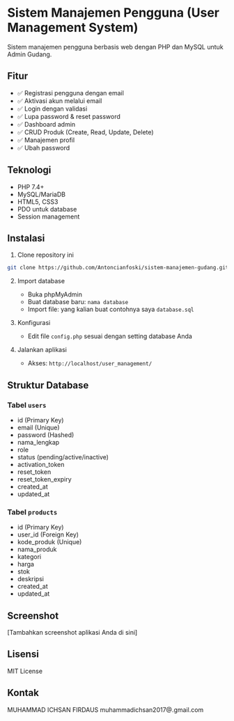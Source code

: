 # Sistem Manajemen Pengguna (User Management System)

Sistem manajemen pengguna berbasis web dengan PHP dan MySQL untuk Admin Gudang.

## Fitur

- ✅ Registrasi pengguna dengan email
- ✅ Aktivasi akun melalui email
- ✅ Login dengan validasi
- ✅ Lupa password & reset password
- ✅ Dashboard admin
- ✅ CRUD Produk (Create, Read, Update, Delete)
- ✅ Manajemen profil
- ✅ Ubah password

## Teknologi

- PHP 7.4+
- MySQL/MariaDB
- HTML5, CSS3
- PDO untuk database
- Session management

## Instalasi

1. Clone repository ini
```bash
git clone https://github.com/Antoncianfoski/sistem-manajemen-gudang.git
```

2. Import database
   - Buka phpMyAdmin
   - Buat database baru: `nama database`
   - Import file: yang kalian buat contohnya saya `database.sql`

3. Konfigurasi
   - Edit file `config.php` sesuai dengan setting database Anda

4. Jalankan aplikasi
   - Akses: `http://localhost/user_management/`

## Struktur Database

### Tabel `users`
- id (Primary Key)
- email (Unique)
- password (Hashed)
- nama_lengkap
- role
- status (pending/active/inactive)
- activation_token
- reset_token
- reset_token_expiry
- created_at
- updated_at

### Tabel `products`
- id (Primary Key)
- user_id (Foreign Key)
- kode_produk (Unique)
- nama_produk
- kategori
- harga
- stok
- deskripsi
- created_at
- updated_at

## Screenshot

[Tambahkan screenshot aplikasi Anda di sini]

## Lisensi

MIT License

## Kontak

MUHAMMAD ICHSAN FIRDAUS muhammadichsan2017@.gmail.com
